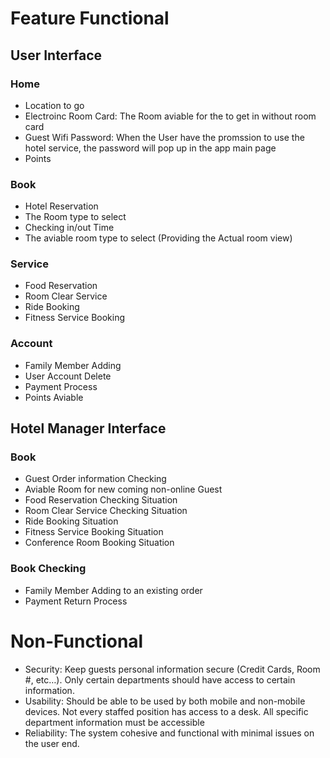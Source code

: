 # Feature Functional
## User Interface
### Home
- Location to go
- Electroinc Room Card: The Room aviable for the to get in without room card
- Guest Wifi Password: When the User have the promssion to use the hotel service, the password will pop up in the app main page
- Points

### Book
- Hotel Reservation
- The Room type to select
- Checking in/out Time 
- The aviable room type to select (Providing the Actual room view)

### Service 
- Food Reservation
- Room Clear Service
- Ride Booking
- Fitness Service Booking

### Account
- Family Member Adding
- User Account Delete
- Payment Process
- Points Aviable 

## Hotel Manager Interface
### Book
- Guest Order information Checking 
- Aviable Room for new coming non-online Guest
- Food Reservation Checking Situation
- Room Clear Service Checking Situation
- Ride Booking Situation
- Fitness Service Booking Situation
- Conference Room Booking Situation

### Book Checking
- Family Member Adding to an existing order
- Payment Return Process

# Non-Functional
- Security: Keep guests personal information secure (Credit Cards, Room #, etc…). Only certain departments should have access to certain information.
- Usability: Should be able to be used by both mobile and non-mobile devices. Not every staffed position has access to a desk. All specific department information must be accessible
- Reliability: The system cohesive and functional with minimal issues on the user end.
